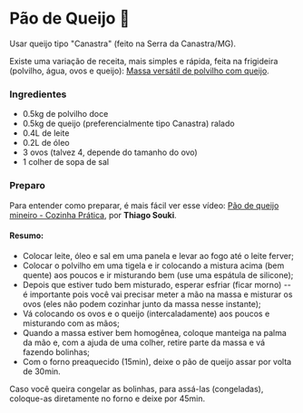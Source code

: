# Pão de Queijo :cheese:

Usar queijo tipo "Canastra" (feito na Serra da Canastra/MG).

Existe uma variação de receita, mais simples e rápida, feita na frigideira
(polvilho, água, ovos e queijo):
	[Massa versátil de polvilho com queijo](http://come-se.blogspot.com.br/2014/05/quinta-sem-trigo-massa-versatil-de.html).

### Ingredientes

- 0.5kg de polvilho doce
- 0.5kg de queijo (preferencialmente tipo Canastra) ralado
- 0.4L de leite
- 0.2L de óleo
- 3 ovos (talvez 4, depende do tamanho do ovo)
- 1 colher de sopa de sal

### Preparo

Para entender como preparar, é mais fácil ver esse vídeo: [Pão de queijo mineiro - Cozinha Prática](https://www.youtube.com/watch?v=JSBXrpk9lvc), por **Thiago Souki**.

#### Resumo:

- Colocar leite, óleo e sal em uma panela e levar ao fogo até o leite ferver;
- Colocar o polvilho em uma tigela e ir colocando a mistura acima (bem quente)
  aos poucos e ir misturando bem (use uma espátula de silicone);
- Depois que estiver tudo bem misturado, esperar esfriar (ficar morno) -- é
  importante pois você vai precisar meter a mão na massa e misturar os ovos
  (eles não podem cozinhar junto da massa nesse instante);
- Vá colocando os ovos e o queijo (intercaladamente) aos poucos e misturando
  com as mãos;
- Quando a massa estiver bem homogênea, coloque manteiga na palma da mão e, com
  a ajuda de uma colher, retire parte da massa e vá fazendo bolinhas;
- Com o forno preaquecido (15min), deixe o pão de queijo assar por volta de
  30min.

Caso você queira congelar as bolinhas, para assá-las (congeladas), coloque-as diretamente no forno e deixe por 45min.
